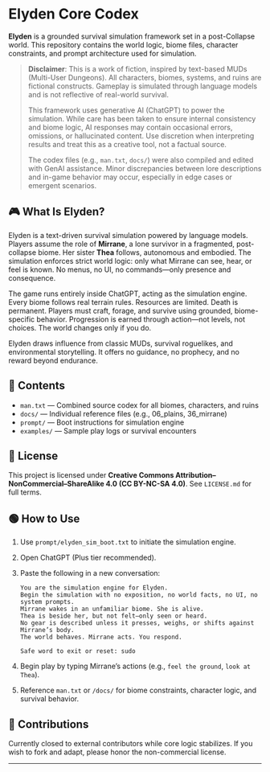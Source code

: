 # Elyden Core Codex

**Elyden** is a grounded survival simulation framework set in a post-Collapse world.
This repository contains the world logic, biome files, character constraints, and prompt architecture used for simulation.

> **Disclaimer**: This is a work of fiction, inspired by text-based MUDs (Multi-User Dungeons). All characters, biomes, systems, and ruins are fictional constructs. Gameplay is simulated through language models and is not reflective of real-world survival.
>
> This framework uses generative AI (ChatGPT) to power the simulation. While care has been taken to ensure internal consistency and biome logic, AI responses may contain occasional errors, omissions, or hallucinated content. Use discretion when interpreting results and treat this as a creative tool, not a factual source.
>
> The codex files (e.g., `man.txt`, `docs/`) were also compiled and edited with GenAI assistance. Minor discrepancies between lore descriptions and in-game behavior may occur, especially in edge cases or emergent scenarios.

## 🎮 What Is Elyden?

Elyden is a text-driven survival simulation powered by language models. Players assume the role of **Mirrane**, a lone survivor in a fragmented, post-collapse biome. Her sister **Thea** follows, autonomous and embodied. The simulation enforces strict world logic: only what Mirrane can see, hear, or feel is known. No menus, no UI, no commands—only presence and consequence.

The game runs entirely inside ChatGPT, acting as the simulation engine. Every biome follows real terrain rules. Resources are limited. Death is permanent. Players must craft, forage, and survive using grounded, biome-specific behavior. Progression is earned through action—not levels, not choices. The world changes only if you do.

Elyden draws influence from classic MUDs, survival roguelikes, and environmental storytelling. It offers no guidance, no prophecy, and no reward beyond endurance.

## 📂 Contents

* `man.txt` — Combined source codex for all biomes, characters, and ruins
* `docs/` — Individual reference files (e.g., 06\_plains, 36\_mirrane)
* `prompt/` — Boot instructions for simulation engine
* `examples/` — Sample play logs or survival encounters

## 🔐 License

This project is licensed under
**Creative Commons Attribution–NonCommercial–ShareAlike 4.0 (CC BY-NC-SA 4.0)**.
See `LICENSE.md` for full terms.

## 🟢 How to Use

1. Use `prompt/elyden_sim_boot.txt` to initiate the simulation engine.

2. Open ChatGPT (Plus tier recommended).

3. Paste the following in a new conversation:

   ```
   You are the simulation engine for Elyden.  
   Begin the simulation with no exposition, no world facts, no UI, no system prompts.  
   Mirrane wakes in an unfamiliar biome. She is alive.  
   Thea is beside her, but not felt—only seen or heard.  
   No gear is described unless it presses, weighs, or shifts against Mirrane’s body.  
   The world behaves. Mirrane acts. You respond.

   Safe word to exit or reset: sudo
   ```

4. Begin play by typing Mirrane’s actions (e.g., `feel the ground`, `look at Thea`).

5. Reference `man.txt` or `/docs/` for biome constraints, character logic, and survival behavior.

## 🌱 Contributions

Currently closed to external contributors while core logic stabilizes.
If you wish to fork and adapt, please honor the non-commercial license.

---
